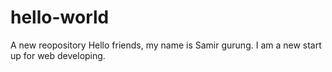 # hello-world
A new reopository
Hello friends, my name is Samir gurung. I am a new start up for web developing.
